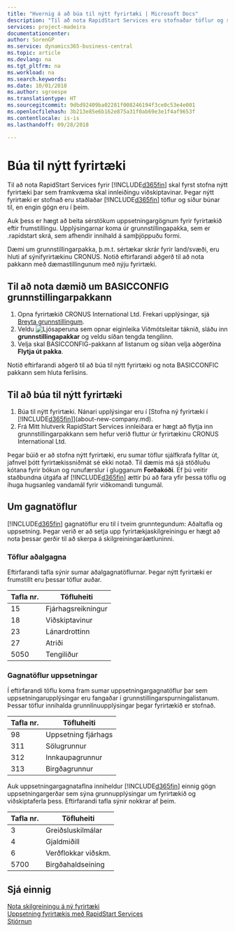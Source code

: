 ```yaml
---
title: "Hvernig á að búa til nýtt fyrirtæki | Microsoft Docs"
description: "Til að nota RapidStart Services eru stofnaðar töflur og síður en engin gögn eru í þeim."
services: project-madeira
documentationcenter: 
author: SorenGP
ms.service: dynamics365-business-central
ms.topic: article
ms.devlang: na
ms.tgt_pltfrm: na
ms.workload: na
ms.search.keywords: 
ms.date: 10/01/2018
ms.author: sgroespe
ms.translationtype: HT
ms.sourcegitcommit: 9dbd92409ba02281f008246194f3ce0c53e4e001
ms.openlocfilehash: 3b213e85e6b162e875a31f0ab69e3e1f4af9653f
ms.contentlocale: is-is
ms.lasthandoff: 09/28/2018

---
```

# <a name="create-a-new-company"></a>Búa til nýtt fyrirtæki
Til að nota RapidStart Services fyrir [!INCLUDE[d365fin](includes/d365fin_md.md)] skal fyrst stofna nýtt fyrirtæki þar sem framkvæma skal innleiðingu viðskiptavinar. Þegar nýtt fyrirtæki er stofnað eru staðlaðar [!INCLUDE[d365fin](includes/d365fin_md.md)] töflur og síður búnar til, en engin gögn eru í þeim.

Auk þess er hægt að beita sérstökum uppsetningargögnum fyrir fyrirtækið eftir frumstillingu. Upplýsingarnar koma úr grunnstillingapakka, sem er .rapidstart skrá, sem afhendir innihald á samþjöppuðu formi.  

Dæmi um grunnstillingarpakka, þ.m.t. sértækar skrár fyrir land/svæði, eru hluti af sýnifyrirtækinu CRONUS. Notið eftirfarandi aðgerð til að nota pakkann með dæmastillingunum með nýju fyrirtæki.  

## <a name="to-use-the-sample-basicconfig-configuration-package"></a>Til að nota dæmið um BASICCONFIG grunnstillingarpakkann  
1. Opna fyrirtækið CRONUS International Ltd. Frekari upplýsingar, sjá [Breyta grunnstillingum](ui-change-basic-settings.md).
2. Veldu ![Ljósaperuna sem opnar eiginleika Viðmótsleitar](media/ui-search/search_small.png "Segðu mér hvað þú vilt gera") táknið, sláðu inn **grunnstillingapakkar** og veldu síðan tengda tengilinn.  
3. Velja skal BASICCONFIG-pakkann af listanum og síðan velja aðgerðina **Flytja út pakka**.  

Notið eftirfarandi aðgerð til að búa til nýtt fyrirtæki og nota BASICCONFIC pakkann sem hluta ferlisins.  

## <a name="to-create-a-new-company"></a>Til að búa til nýtt fyrirtæki  
1. Búa til nýtt fyrirtæki. Nánari upplýsingar eru í [Stofna ný fyrirtæki í [!INCLUDE[d365fin](includes/d365fin_md.md)]](about-new-company.md).
2. Frá Mitt hlutverk RapidStart Services innleiðara er hægt að flytja inn grunnstillingarpakkann sem hefur verið fluttur úr fyrirtækinu CRONUS International Ltd.

Þegar búið er að stofna nýtt fyrirtæki, eru sumar töflur sjálfkrafa fylltar út, jafnvel þótt fyrirtækissniðmát sé ekki notað. Til dæmis má sjá stöðluðu kótana fyrir bókun og runufærslur í glugganum **Forðakóði**. Ef þú veitir staðbundna útgáfa af [!INCLUDE[d365fin](includes/d365fin_md.md)] ættir þú að fara yfir þessa töflu og íhuga hugsanleg vandamál fyrir viðkomandi tungumál.

## <a name="about-data-tables"></a>Um gagnatöflur
[!INCLUDE[d365fin](includes/d365fin_md.md)] gagnatöflur eru til í tveim grunntegundum: Aðaltafla og uppsetning. Þegar verið er að setja upp fyrirtækjaskilgreiningu er hægt að nota þessar gerðir til að skerpa á skilgreiningaráætluninni.  

### <a name="master-data-tables"></a>Töflur aðalgagna  
Eftirfarandi tafla sýnir sumar aðalgagnatöflurnar. Þegar nýtt fyrirtæki er frumstillt eru þessar töflur auðar.  

|Tafla nr.|Töfluheiti|  
|-------------------|--------------------|  
|15|Fjárhagsreikningur|  
|18|Viðskiptavinur|  
|23|Lánardrottinn|  
|27|Atriði|  
|5050|Tengiliður|  

### <a name="setup-data-tables"></a>Gagnatöflur uppsetningar  
Í eftirfarandi töflu koma fram sumar uppsetningargagnatöflur þar sem uppsetningarupplýsingar eru fangaðar í grunnstillingarspurningalistanum. Þessar töflur innihalda grunnlínuupplýsingar þegar fyrirtækið er stofnað.  

|Tafla nr.|Töfluheiti|  
|-------------------|--------------------|  
|98|Uppsetning fjárhags|  
|311|Sölugrunnur|  
|312|Innkaupagrunnur|  
|313|Birgðagrunnur|  

Auk uppsetningargagnataflna inniheldur [!INCLUDE[d365fin](includes/d365fin_md.md)] einnig gögn uppsetningargerðar sem sýna grunnupplýsingar um fyrirtækið og viðskiptaferla þess. Eftirfarandi tafla sýnir nokkrar af þeim.  

|Tafla nr.|Töfluheiti|  
|-------------------|--------------------|  
|3|Greiðsluskilmálar|  
|4|Gjaldmiðill|  
|6|Verðflokkar viðskm.|  
|5700|Birgðahaldseining|

  

## <a name="see-also"></a>Sjá einnig  
[Nota skilgreiningu á ný fyrirtæki](admin-apply-configuration-to-new-companies.md)  
[Uppsetning fyrirtækis með RapidStart Services](admin-set-up-a-company-with-rapidstart.md)  
[Stjórnun](admin-setup-and-administration.md)

